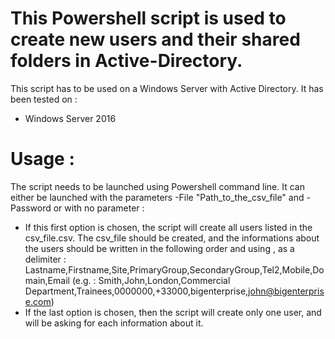 # This Powershell script is used to create new users and their shared folders in Active-Directory.

This script has to be used on a Windows Server with Active Directory. It has been tested on :
 - Windows Server 2016

# Usage :

The script needs to be launched using Powershell command line.
It can either be launched with the parameters -File "Path_to_the_csv_file" and -Password or with no parameter :
 - If this first option is chosen, the script will create all users listed in the csv_file.csv. The csv_file should be created, and the informations about the users should be written in the following order and using , as a delimiter :
Lastname,Firstname,Site,PrimaryGroup,SecondaryGroup,Tel2,Mobile,Domain,Email
(e.g. : Smith,John,London,Commercial Department,Trainees,0000000,+33000,bigenterprise,john@bigenterprise.com)
 - If the last option is chosen, then the script will create only one user, and will be asking for each information about it.

